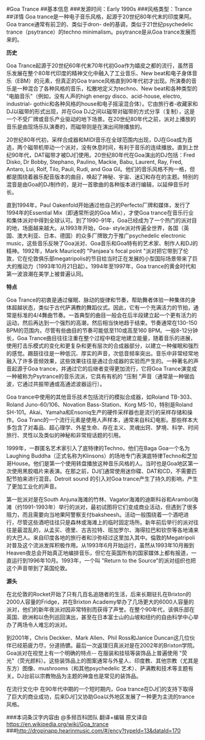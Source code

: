 #Goa Trance
##基本信息
###发源时间：Early 1990s
###风格类型：Trance
##详情
Goa trance是一种电子音乐风格，起源于20世纪80年代末的印度果阿。Goa trance通常有前卫的、类似于dron-
de的基调，类似于21世纪psychedelic trance（psytrance）的techno minimalism。psytrance是从Goa
trance发展而来的。



**历史**

Goa Trance起源于20世纪60年代末70年代初Goa作为嬉皮之都的流行，虽然音乐发展在整个80年代印度的精神文化中融入了工业音乐、New
beat和电子身体音乐（EBM）的元素，但真正的Goa
trance风格直到90年代初才出现。所演奏的音乐是一种混合了各种风格的音乐，松散地定义为techno、New beat和各种类型的
"电脑音乐"（例如，没有人声的high energy disco、acid-house, electro, industrial-
gothic和各种风格的house和电子摇滚混合体）。它由旅行者-收藏家和DJ以磁带的形式出现，并在Goa
DJ之间以磁带对磁带的方式分享（复制），这是一个不受厂牌或音乐产业驱动的地下场景。在20世纪80年代之前，派对上播放的音乐是由现场乐队演奏的，而磁带则是在演出间隙播放的。



20世纪80年代初，采样合成器和MIDI音乐在全球范围内出现，DJ在Goa成为首选，两个磁带机带动一个派对，没有休息时间，有利于音乐的连续播放。直到上世纪90年代，DAT磁带才被DJ们使用。20世纪80年代在Goa演出的DJ包括：Fred
Disko, Dr Bobby, Stephano, Paulino, Mackie, Babu, Laurent, Ray, Fred, Antaro,
Lui, Rolf, Tilo, Pauli, Rudi, and Goa
Gil。他们的音乐风格不拘一格，但都是围绕着器乐配音版本的曲目，唤起了神秘、宇宙、迷幻和存在的主题。特别的混音是由Goa的DJ制作的，是对一首歌曲的各种版本进行编辑，以延伸音乐时长。



直到1994年，Paul Oakenfold开始通过他自己的Perfecto厂牌和媒体，发行了1994年的Essential Mix（即通常所说的Goa
Mix），才使Goa
trance在音乐行业和集体派对中得到全球认可。到了1990-91年，Goa已经成为了一个热门的派对目的地，场面越来越大。从1993年开始，Goa-
style派对传遍全世界，各国（英国、澳大利亚、日本、德国）的众多厂牌致力于推广psychedelic electronic
music，这些音乐反映了Goa派对、Goa音乐和Goa特有的艺术家、制作人和DJ的精神。1992年，Mark Maurice的 "Panjaea's
focal point
"派对把它带到了伦敦，它在伦敦俱乐部megatripolis的节目给当时正在发展的小型国际场景带来了巨大的推动力（1993年10月21日起）。1994年至1997年，Goa
trance的黄金时代和第一波浪潮在美学上被普遍认同。



**特点**

Goa
Trance的初衷是通过催眠、脉动的旋律和节奏，帮助舞者体验一种集体的身体超越状态，类似于古代萨满教的舞蹈仪式。因此，它有一个充满活力的节拍，通常是标准的4/4舞曲节奏。一首典型的曲目一般会在后半段建立起一个更有活力的运动，然后再达到一个强烈的高潮，然后相当快地趋于结束。节奏通常在130-150
BPM的范围内，尽管有些曲目的节奏可能低至110或高至160 BPM。一般8-12分钟长，Goa
Trance曲目往往注重在整个过程中稳定地建立能量，随着音乐的进展，使用打击乐模式的变化和更复杂和更有层次的合成器部分，以建立一种催眠和强烈的感觉。踢鼓往往是一种低沉、厚实的声音，次低音频率突出。音乐中非常经常地融入了许多音频效果，这些效果往往是通过合成器的实验而产生的。一种著名的声音起源于Goa
trance，并通过它的后继者变得更加流行，它将Goa Trance演变成一种被称为Psytrance的音乐流派，它具有有机的 "压制
"声音（通常是一种锯齿波，它通过共振带通或高通滤波器运行）。



Goa trance中使用的其他音乐技术包括流行的模拟合成器，如Roland TB-303、Roland Juno-60/106、Novation
Bass-Station、Korg MS-10，特别是Roland
SH-101。Akai、Yamaha和Ensoniq生产的硬件采样器也是流行的采样存储和操作。Goa
Tranc的一个流行元素是使用人声样本，通常来自科幻电影。那些样本大多包含了对毒品、超心理学、外星生命、存在主义、灵魂出窍、梦境、科学、时间旅行、灵性以及类似的神秘和非常规话题的引用。



1999年，一群匿名艺术家引入了底特律的Techno，他们在Baga Goa一个名为Laughing
Buddha（正式名称为Klinsons）的场地专门表演底特律Techno和芝加哥House。他们是第一个使用转盘播放这种音乐风格的人。当时也是Goa地区第一次使用黑胶唱片来表演。在那之前，DJ们通常使用迷你碟、DAT和CD，不需要匹配节拍来进行混音。Detroit
sound 的引入对Goa trance产生了持久的影响，产生了更加工业化的声音。



第一批派对是在South
Anjuna海滩的竹林、Vagator海滩的迪斯科谷和Arambol海滩（约1991-1993年）举行的派对，最初试图将它们变成商业活动，但遇到了很多阻力，而且需要向当地果阿警察支付baksheesh。活动一般围绕着一个酒吧进行，尽管这些酒吧往往只是森林或海滩上的临时固定场所。新年前后举行的派对往往是最混乱的，从孟买、德里、古吉拉特、班加罗尔、海得拉巴和钦奈等各地涌来的大巴人。来自印度各地的旅行者和沙弥经过这里加入其中。倫敦的Megatripoli对普及这个流派发挥积极作用。从1993年6月开始运行，虽然从1993年10月搬到Heaven夜总会开始真正地编排音乐，但它在英国所有的国家媒体上都有报道，一直运行到1996年10月。1993年，一个叫
"Return to the Source"的派对组织也把这个声音带到了英国伦敦。



**源头**

在北伦敦的Rocket开始了只有几百名追随者的生活，后来长期驻扎在Brixton的2000人容量的Fridge，并在Brixton
Academy举办了几场更大的6000人容量的派对，他们的新年夜派对因非常特别而获得了声誉。在整个90年代，该俱乐部在英国、欧洲和以色列巡回演出，甚至在日本富士山的山坡和纽约的自由科学中心举办了两场令人难忘的派对。



到2001年，Chris Deckker、Mark Allen、Phil Ross和Janice
Duncan这几位伙伴已经筋疲力尽，分道扬镳。最后一次返璞归真派对是在2002年的Brixton学院。Goa派对在视觉上有一个明确的特点--
在服装和挂毯等装饰品上普遍使用
"荧光"（荧光颜料）。这些装饰品上的图案通常与外星人、印度教、其他宗教（尤其是东方）图像、mushrooms（和其他psychedelic
艺术）、萨满教和技术等主题有关。DJ台前以宗教物品为主题的神龛也是常见的装饰品。



在流行文化中 在90年代中期的一个短时期内，Goa
trance在DJ们的支持下取得了巨大的商业成功，后来DJ们又协助Goa以外地区发展了一种更为主流的trance风格。

###本词条汉字内容由 @多频百科团队 翻译+编辑
原文译自 https://en.wikipedia.org/wiki/Goa_trance
###http://dropinapp.hearinmusic.com/#/ency?typeId=13&dataId=170
